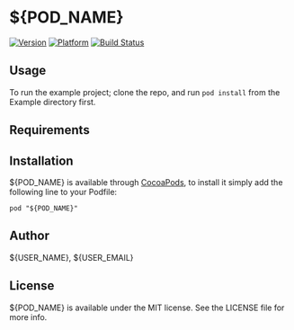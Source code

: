 # ${POD_NAME}


[![Version](http://cocoapod-badges.herokuapp.com/v/${POD_NAME}/badge.png)](http://cocoadocs.org/docsets/${POD_NAME})
[![Platform](http://cocoapod-badges.herokuapp.com/p/${POD_NAME}/badge.png)](http://cocoadocs.org/docsets/${POD_NAME})
[![Build Status](http://img.shields.io/travis/${USER_NAME}/${POD_NAME}/v0.6.svg?style=flat)](https://travis-ci.org/${USER_NAME}/${POD_NAME})

## Usage

To run the example project; clone the repo, and run `pod install` from the Example directory first.

## Requirements

## Installation

${POD_NAME} is available through [CocoaPods](http://cocoapods.org), to install
it simply add the following line to your Podfile:

    pod "${POD_NAME}"

## Author

${USER_NAME}, ${USER_EMAIL}

## License

${POD_NAME} is available under the MIT license. See the LICENSE file for more info.

